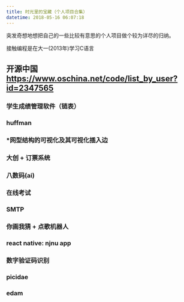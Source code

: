 ```yaml
---
title: 时光里的宝藏（个人项目合集）
datetime: 2018-05-16 06:07:18
---
```


突发奇想地想把自己的一些比较有意思的个人项目做个较为详尽的归纳。

接触编程是在大一(2013年)学习C语言

## 开源中国 https://www.oschina.net/code/list_by_user?id=2347565

### 学生成绩管理软件（链表）

### huffman

### *网型结构的可视化及其可视化插入边

### 大创 + 订票系统

### 八数码(ai)

### 在线考试

### SMTP

### 你画我猜 + 点歌机器人

### react native: njnu app

### 数字验证码识别

### picidae

### edam